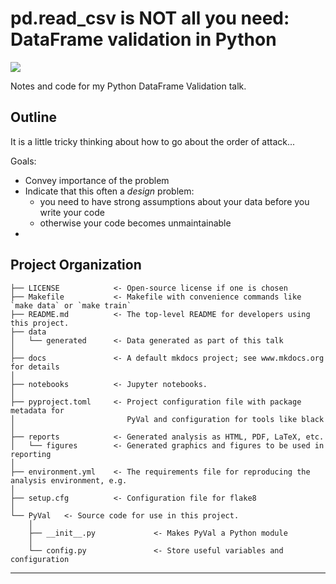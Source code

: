 # pd.read_csv is NOT all you need: DataFrame validation in Python

<a target="_blank" href="https://cookiecutter-data-science.drivendata.org/">
    <img src="https://img.shields.io/badge/CCDS-Project%20template-328F97?logo=cookiecutter" />
</a>

Notes and code for my Python DataFrame Validation talk.

## Outline

It is a little tricky thinking about how to go about the order of attack...

Goals:
- Convey importance of the problem
- Indicate that this often a *design* problem:
  - you need to have strong assumptions about your data before you write your code
  - otherwise your code becomes unmaintainable
- 


## Project Organization

```
├── LICENSE            <- Open-source license if one is chosen
├── Makefile           <- Makefile with convenience commands like `make data` or `make train`
├── README.md          <- The top-level README for developers using this project.
├── data
│   └── generated      <- Data generated as part of this talk
│
├── docs               <- A default mkdocs project; see www.mkdocs.org for details
│
├── notebooks          <- Jupyter notebooks.
│
├── pyproject.toml     <- Project configuration file with package metadata for 
│                         PyVal and configuration for tools like black
│
├── reports            <- Generated analysis as HTML, PDF, LaTeX, etc.
│   └── figures        <- Generated graphics and figures to be used in reporting
│
├── environment.yml    <- The requirements file for reproducing the analysis environment, e.g.
│
├── setup.cfg          <- Configuration file for flake8
│
└── PyVal   <- Source code for use in this project.
    │
    ├── __init__.py             <- Makes PyVal a Python module
    │
    └── config.py               <- Store useful variables and configuration
```

--------

